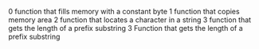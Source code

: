 0 function that fills memory with a constant byte
1 function that copies memory area
2 function that locates a character in a string
3 function that gets the length of a prefix substring
3 Function that gets the length of a prefix substring
